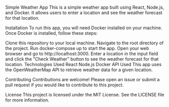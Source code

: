 Simple Weather App
This is a simple weather app built using React, Node.js, and Docker. It allows users to enter a location and see the weather forecast for that location.

Installation
To run this app, you will need Docker installed on your machine. Once Docker is installed, follow these steps:

Clone this repository to your local machine.
Navigate to the root directory of the project.
Run docker-compose up to start the app.
Open your web browser and go to http://localhost:3000.
Enter a location in the input field and click the "Check Weather" button to see the weather forecast for that location.
Technologies Used
React
Node.js
Docker
API Used
This app uses the OpenWeatherMap API to retrieve weather data for a given location.

Contributing
Contributions are welcome! Please open an issue or submit a pull request if you would like to contribute to this project.

License
This project is licensed under the MIT License. See the LICENSE file for more information.